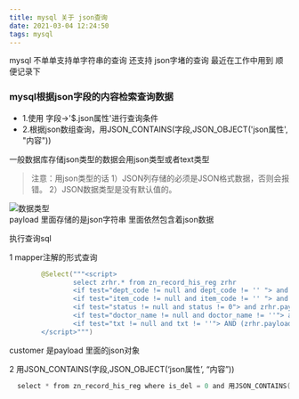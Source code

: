 ```yaml
---
title: mysql 关于 json查询
date: 2021-03-04 12:24:50
tags: mysql
---
```

mysql 不单单支持单字符串的查询 还支持 json字堵的查询 最近在工作中用到 顺便记录下
 
### mysql根据json字段的内容检索查询数据
   + 1.使用 字段->'$.json属性'进行查询条件
   + 2.根据json数组查询，用JSON_CONTAINS(字段,JSON_OBJECT('json属性', "内容"))
   

  一般数据库存储json类型的数据会用json类型或者text类型
>   注意：用json类型的话
    1）JSON列存储的必须是JSON格式数据，否则会报错。
    2）JSON数据类型是没有默认值的。 
  
  ![数据类型](/../../static/mysql/json.png)  
  payload 里面存储的是json字符串 里面依然包含着json数据
  
  执行查询sql
  
  1 mapper注解的形式查询
  ```java
          @Select("""<script>
                  select zrhr.* from zn_record_his_reg zrhr                 
                  <if test="dept_code != null and dept_code != '' "> and zrhr.payload-> '$.customer.dept_code' = #{dept_code}</if>
                  <if test="item_code != null and item_code != '' "> and zrhr.payload-> '$.customer.item_code' = #{item_code}</if>
                  <if test="status != null and status != 0"> and zrhr.payload-> '$.customer.status' = #{status}</if>
                  <if test="doctor_name != null and doctor_name != ''"> and zrhr.payload-> '$.customer.doctor_name' = #{doctor_name}</if>
                  <if test="txt != null and txt != ''"> AND (zrhr.payload-> '$.customer.name' like concat('%', #{txt}, '%') or zrhr.payload-> '$.customer.phone' = #{txt})</if>
          </script>""")
```
   customer 是payload 里面的json对象 
   
   2 用JSON_CONTAINS(字段,JSON_OBJECT(‘json属性’, “内容”))
  ```java
    select * from zn_record_his_reg where is_del = 0 and 用JSON_CONTAINS(payload, JSON_OBJECT('customer.dept_code', '133'))

  ```     

